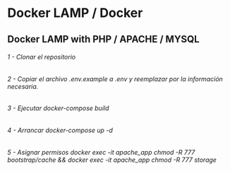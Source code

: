 # Docker LAMP / Docker
## Docker LAMP with PHP / APACHE / MYSQL

###### 1 - Clonar el repositorio 
###### 2 - Copiar el archivo .env.example a .env y reemplazar por la información necesaria.
###### 3 - Ejecutar docker-compose build
###### 4 - Arrancar docker-compose up -d
###### 5 - Asignar permisos docker exec -it apache_app chmod -R 777 bootstrap/cache && docker exec -it apache_app chmod -R 777 storage